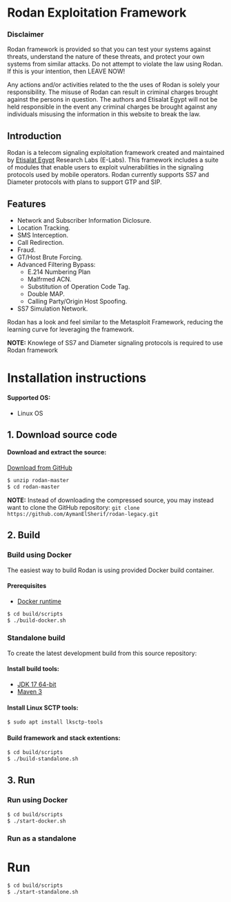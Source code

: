 
# Rodan Exploitation Framework

<!---
<img src="res/banner.png" align="right" width="200" height="212">
-->

### Disclaimer
Rodan framework is provided so that you can test your systems against threats, understand the nature of these threats, and protect your own systems from similar attacks. Do not attempt to violate the law using Rodan. If this is your intention, then LEAVE NOW!

Any actions and/or activities related to the the uses of Rodan is solely your responsibility. The misuse of Rodan can result in criminal charges brought against the persons in question. The authors and Etisalat Egypt will not be held responsible in the event any criminal charges be brought against any individuals misusing the information in this website to break the law.

## Introduction

Rodan is a telecom signaling exploitation framework created and maintained by 
[Etisalat Egypt][et] Research Labs (E-Labs). This framework includes a suite of 
modules that enable users to exploit vulnerabilities in the signaling protocols 
used by mobile operators. 
Rodan currently supports SS7 and Diameter protocols with plans to support GTP and SIP.


## Features

* Network and Subscriber Information Diclosure.
* Location Tracking.
* SMS Interception.
* Call Redirection.
* Fraud.
* GT/Host Brute Forcing.
* Advanced Filtering Bypass:
  * E.214 Numbering Plan
  * Malfrmed ACN.
  * Substitution of Operation Code Tag.
  * Double MAP.
  * Calling Party/Origin Host Spoofing.
* SS7 Simulation Network.

Rodan has a look and feel similar to the Metasploit Framework, reducing the learning curve for leveraging the framework.

**NOTE:** Knowlege of SS7 and Diameter signaling protocols is required to use Rodan framework

# Installation instructions

#### Supported OS:
* Linux OS

## 1. Download source code

#### Download and extract the source:
[Download from GitHub][master]
```bash
$ unzip rodan-master
$ cd rodan-master
```
**NOTE:** Instead of downloading the compressed source, you may instead want to clone the GitHub 
repository: `git clone https://github.com/AymanElSherif/rodan-legacy.git`

## 2. Build

### Build using Docker
The easiest way to build Rodan is using provided Docker build container.

#### Prerequisites
* [Docker runtime][docker]

```bash
$ cd build/scripts
$ ./build-docker.sh
```

### Standalone build
To create the latest development build from this source repository:

#### Install build tools:
* [JDK 17 64-bit][jdk17]
* [Maven 3][maven]

#### Install Linux SCTP tools:
```bash
$ sudo apt install lksctp-tools
```

#### Build framework and stack extentions: 
```bash
$ cd build/scripts
$ ./build-standalone.sh
```

## 3. Run

### Run using Docker

```bash
$ cd build/scripts
$ ./start-docker.sh
```

### Run as a standalone
# Run
```bash
$ cd build/scripts
$ ./start-standalone.sh
```


[et]: https://www.etisalat.eg
[jdk17]: https://openjdk.java.net/projects/jdk7/
[maven]: https://maven.apache.org/download.cgi
[master]: https://github.com/AymanElSherif/rodan-legacy/archive/refs/heads/master.zip
[docker]: https://docs.docker.com/engine/install/
